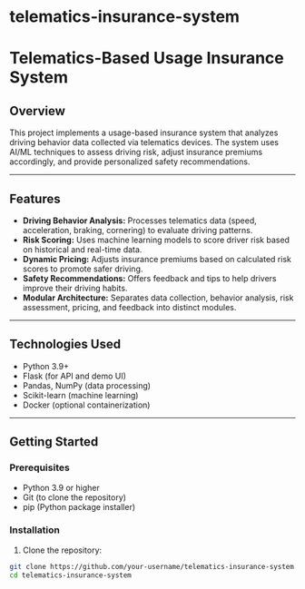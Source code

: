 # telematics-insurance-system
# Telematics-Based Usage Insurance System

## Overview

This project implements a usage-based insurance system that analyzes driving behavior data collected via telematics devices. The system uses AI/ML techniques to assess driving risk, adjust insurance premiums accordingly, and provide personalized safety recommendations.

---

## Features

- **Driving Behavior Analysis:** Processes telematics data (speed, acceleration, braking, cornering) to evaluate driving patterns.
- **Risk Scoring:** Uses machine learning models to score driver risk based on historical and real-time data.
- **Dynamic Pricing:** Adjusts insurance premiums based on calculated risk scores to promote safer driving.
- **Safety Recommendations:** Offers feedback and tips to help drivers improve their driving habits.
- **Modular Architecture:** Separates data collection, behavior analysis, risk assessment, pricing, and feedback into distinct modules.

---

## Technologies Used

- Python 3.9+
- Flask (for API and demo UI)
- Pandas, NumPy (data processing)
- Scikit-learn (machine learning)
- Docker (optional containerization)

---

## Getting Started

### Prerequisites

- Python 3.9 or higher
- Git (to clone the repository)
- pip (Python package installer)

### Installation

1. Clone the repository:

```bash
git clone https://github.com/your-username/telematics-insurance-system.git
cd telematics-insurance-system
